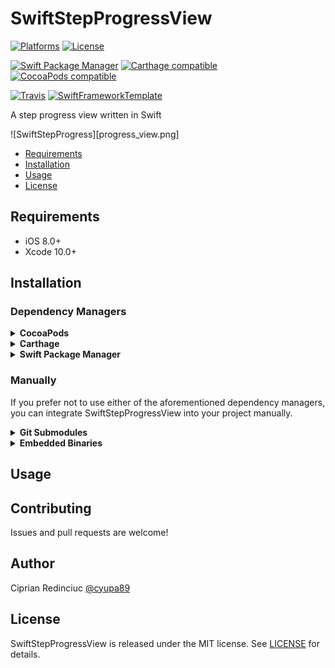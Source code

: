 # SwiftStepProgressView

[![Platforms](https://img.shields.io/cocoapods/p/SwiftStepProgressView.svg)](https://cocoapods.org/pods/SwiftStepProgressView)
[![License](https://img.shields.io/cocoapods/l/SwiftStepProgressView.svg)](https://raw.githubusercontent.com/cyupa/SwiftStepProgressView/master/LICENSE)

[![Swift Package Manager](https://img.shields.io/badge/Swift%20Package%20Manager-compatible-brightgreen.svg)](https://github.com/apple/swift-package-manager)
[![Carthage compatible](https://img.shields.io/badge/Carthage-compatible-4BC51D.svg?style=flat)](https://github.com/Carthage/Carthage)
[![CocoaPods compatible](https://img.shields.io/cocoapods/v/SwiftStepProgressView.svg)](https://cocoapods.org/pods/SwiftStepProgressView)

[![Travis](https://img.shields.io/travis/cyupa/SwiftStepProgressView/master.svg)](https://travis-ci.org/cyupa/SwiftStepProgressView/branches)
[![SwiftFrameworkTemplate](https://img.shields.io/badge/SwiftFramework-Template-red.svg)](http://github.com/RahulKatariya/SwiftFrameworkTemplate)

A step progress view written in Swift

![SwiftStepProgress][progress_view.png]

- [Requirements](#requirements)
- [Installation](#installation)
- [Usage](#usage)
- [License](#license)

## Requirements

- iOS 8.0+
- Xcode 10.0+

## Installation

### Dependency Managers
<details>
  <summary><strong>CocoaPods</strong></summary>

[CocoaPods](http://cocoapods.org) is a dependency manager for Cocoa projects. You can install it with the following command:

```bash
$ gem install cocoapods
```

To integrate SwiftStepProgressView into your Xcode project using CocoaPods, specify it in your `Podfile`:

```ruby
source 'https://github.com/CocoaPods/Specs.git'
platform :ios, '8.0'
use_frameworks!

pod 'SwiftStepProgressView', '~> 0.0.1'
```

Then, run the following command:

```bash
$ pod install
```

</details>

<details>
  <summary><strong>Carthage</strong></summary>

[Carthage](https://github.com/Carthage/Carthage) is a decentralized dependency manager that automates the process of adding frameworks to your Cocoa application.

You can install Carthage with [Homebrew](http://brew.sh/) using the following command:

```bash
$ brew update
$ brew install carthage
```

To integrate SwiftStepProgressView into your Xcode project using Carthage, specify it in your `Cartfile`:

```ogdl
github "cyupa/SwiftStepProgressView" ~> 0.0.1
```

</details>

<details>
  <summary><strong>Swift Package Manager</strong></summary>

To use SwiftStepProgressView as a [Swift Package Manager](https://swift.org/package-manager/) package just add the following in your Package.swift file.

``` swift
// swift-tools-version:4.2

import PackageDescription

let package = Package(
    name: "HelloSwiftStepProgressView",
    dependencies: [
        .package(url: "https://github.com/cyupa/SwiftStepProgressView.git", .upToNextMajor(from: "0.0.1"))
    ],
    targets: [
        .target(name: "HelloSwiftStepProgressView", dependencies: ["SwiftStepProgressView"])
    ]
)
```
</details>

### Manually

If you prefer not to use either of the aforementioned dependency managers, you can integrate SwiftStepProgressView into your project manually.

<details>
  <summary><strong>Git Submodules</strong></summary><p>

- Open up Terminal, `cd` into your top-level project directory, and run the following command "if" your project is not initialized as a git repository:

```bash
$ git init
```

- Add SwiftStepProgressView as a git [submodule](http://git-scm.com/docs/git-submodule) by running the following command:

```bash
$ git submodule add https://github.com/cyupa/SwiftStepProgressView.git
$ git submodule update --init --recursive
```

- Open the new `SwiftStepProgressView` folder, and drag the `SwiftStepProgressView.xcodeproj` into the Project Navigator of your application's Xcode project.

    > It should appear nested underneath your application's blue project icon. Whether it is above or below all the other Xcode groups does not matter.

- Select the `SwiftStepProgressView.xcodeproj` in the Project Navigator and verify the deployment target matches that of your application target.
- Next, select your application project in the Project Navigator (blue project icon) to navigate to the target configuration window and select the application target under the "Targets" heading in the sidebar.
- In the tab bar at the top of that window, open the "General" panel.
- Click on the `+` button under the "Embedded Binaries" section.
- You will see two different `SwiftStepProgressView.xcodeproj` folders each with two different versions of the `SwiftStepProgressView.framework` nested inside a `Products` folder.

    > It does not matter which `Products` folder you choose from.

- Select the `SwiftStepProgressView.framework`.

- And that's it!

> The `SwiftStepProgressView.framework` is automagically added as a target dependency, linked framework and embedded framework in a copy files build phase which is all you need to build on the simulator and a device.

</p></details>

<details>
  <summary><strong>Embedded Binaries</strong></summary><p>

- Download the latest release from https://github.com/cyupa/SwiftStepProgressView/releases
- Next, select your application project in the Project Navigator (blue project icon) to navigate to the target configuration window and select the application target under the "Targets" heading in the sidebar.
- In the tab bar at the top of that window, open the "General" panel.
- Click on the `+` button under the "Embedded Binaries" section.
- Add the downloaded `SwiftStepProgressView.framework`.
- And that's it!

</p></details>

## Usage

## Contributing

Issues and pull requests are welcome!

## Author

Ciprian Redinciuc [@cyupa89](https://twitter.com/cyupa89)

## License

SwiftStepProgressView is released under the MIT license. See [LICENSE](https://github.com/cyupa/SwiftStepProgressView/blob/master/LICENSE) for details.
